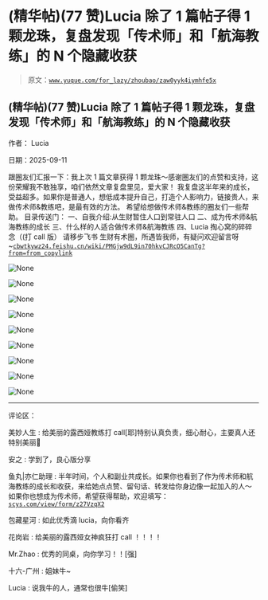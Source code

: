# (精华帖)(77 赞)Lucia 除了 1 篇帖子得 1 颗龙珠，复盘发现「传术师」和「航海教练」的 N 个隐藏收获

> 原文：[`www.yuque.com/for_lazy/zhoubao/zaw0yyk4iymhfe5x`](https://www.yuque.com/for_lazy/zhoubao/zaw0yyk4iymhfe5x)

## (精华帖)(77 赞)Lucia 除了 1 篇帖子得 1 颗龙珠，复盘发现「传术师」和「航海教练」的 N 个隐藏收获

作者： Lucia

日期：2025-09-11

跟圈友们汇报一下：我上次 1 篇文章获得 1 颗龙珠～感谢圈友们的点赞和支持，这份荣耀我不敢独享，咱们依然文章复盘里见，爱大家！
我复盘这半年来的成长，受益超多。如果你是普通人，想低成本提升自己，打造个人影响力，链接贵人，来做传术师&教练吧，是最有效的方法。
希望给想做传术师&教练的圈友们一些帮助。 目录传送门： 一、自我介绍:从生财暂住人口到常驻人口 二、成为传术师&航海教练的成长
三、什么样的人适合做传术师&航海教练 四、Lucia 掏心窝的碎碎念（(打 call 版） 请移步飞书
生财有术圈，所遇皆我师，有疑问欢迎留言呀~[`cbwtkywz24.feishu.cn/wiki/PMGjw9dL9in70hkvCJRcO5CanTg?from=from_copylink`](https://cbwtkywz24.feishu.cn/wiki/PMGjw9dL9in70hkvCJRcO5CanTg?from=from_copylink)

![](img/81643c5b230ca35bd60d9d7eee4bb126.png "None")

![](img/64b74b55b4ffabe7acaeeaadaff8b9f3.png "None")

![](img/4fae093200de08ac3d041e6ec53fe82e.png "None")

![](img/8a94bbb55a032ee507dcc802982fbdc8.png "None")

![](img/6c2c3944849ebe7ce0544f6f794363fc.png "None")

![](img/5db4b852a8ceb8fe713f56c098325f9e.png "None")

![](img/e9de7e4f1546aede83b0d4c68cc069d2.png "None")

![](img/d60e47d37c8256a73c211842e41e4956.png "None")

![](img/01fa263a7e7926ef4048822f7f9c2d8a.png "None")

* * *

评论区：

美妙人生 : 给美丽的露西娅教练打 call[耶]特别认真负责，细心耐心，主要真人还特别美丽🤩

安之 : 学到了，良心版分享

鱼丸|亦仁助理 : 半年时间，个人和副业共成长。如果你也看到了作为传术师和航海教练的成长和收获，来给她点点赞、留句话、转发给你身边像一起加入的人～
如果你也想成为传术师，希望获得帮助，欢迎填写：[`scys.com/view/form/z27VzqX2`](https://scys.com/view/form/z27VzqX2)

包藏星河 : 如此优秀滴 lucia，向你看齐

花岗岩 : 给美丽的露西娅女神疯狂打 call ！！！！

Mr.Zhao : 优秀的同桌，向你学习！！[强]

十六-广州 : 姐妹牛~

Lucia : 说我牛的人，通常也很牛[偷笑]